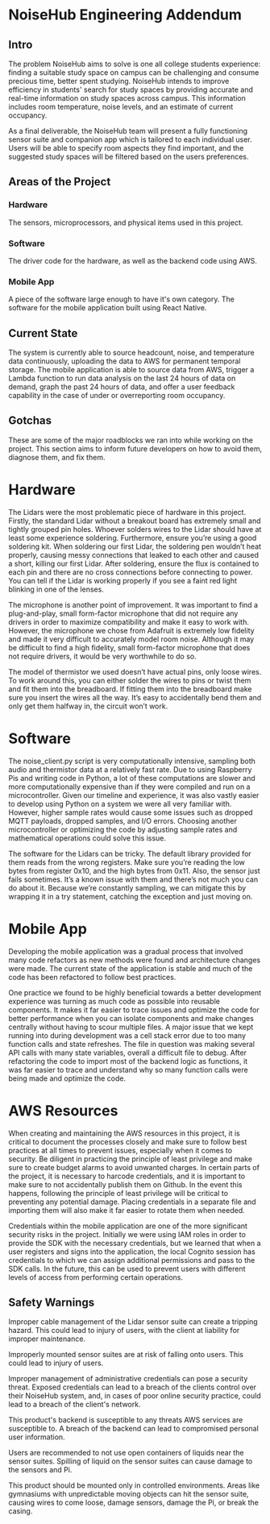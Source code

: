 # NoiseHub Engineering Addendum
## Intro
The problem NoiseHub aims to solve is one all college students experience: finding a suitable study space on campus can be challenging and consume precious time, better spent studying. NoiseHub intends to improve efficiency in students' search for study spaces by providing accurate and real-time information on study spaces across campus. This information includes room temperature, noise levels, and an estimate of current occupancy.

As a final deliverable, the NoiseHub team will present a fully functioning sensor suite and companion app which is tailored to each individual user. Users will be able to specify room aspects they find important, and the suggested study spaces will be filtered based on the users preferences.

<!-- NEW SECTION -->
## Areas of the Project
### Hardware
The sensors, microprocessors, and physical items used in this project.

### Software
The driver code for the hardware, as well as the backend code using AWS.

### Mobile App
A piece of the software large enough to have it's own category. The software for the mobile application built using React Native.

<!-- NEW SECTION -->
## Current State
The system is currently able to source headcount, noise, and temperature data continuously, uploading the data to AWS for permanent temporal storage. The mobile application is able to source data from AWS, trigger a Lambda function to run data analysis on the last 24 hours of data on demand, graph the past 24 hours of data, and offer a user feedback capability in the case of under or overreporting room occupancy. 

<!-- NEW SECTION -->
## Gotchas
These are some of the major roadblocks we ran into while working on the project. This section aims to inform future developers on how to avoid them, diagnose them, and fix them.

# Hardware
The Lidars were the most problematic piece of hardware in this project. Firstly, the standard Lidar without a breakout board has extremely small and tightly grouped pin holes. Whoever solders wires to the Lidar should have at least some experience soldering. Furthermore, ensure you’re using a good soldering kit. When soldering our first Lidar, the soldering pen wouldn’t heat properly, causing messy connections that leaked to each other and caused a short, killing our first Lidar. After soldering, ensure the flux is contained to each pin and there are no cross connections before connecting to power. You can tell if the Lidar is working properly if you see a faint red light blinking in one of the lenses. 

The microphone is another point of improvement. It was important to find a plug-and-play, small form-factor microphone that did not require any drivers in order to maximize compatibility and make it easy to work with. However, the microphone we chose from Adafruit is extremely low fidelity and made it very difficult to accurately model room noise. Although it may be difficult to find a high fidelity, small form-factor microphone that does not require drivers, it would be very worthwhile to do so. 

The model of thermistor we used doesn’t have actual pins, only loose wires. To work around this, you can either solder the wires to pins or twist them and fit them into the breadboard. If fitting them into the breadboard make sure you insert the wires all the way. It’s easy to accidentally bend them and only get them halfway in, the circuit won’t work. 

# Software
The noise_client.py script is very computationally intensive, sampling both audio and thermistor data at a relatively fast rate. Due to using Raspberry Pis and writing code in Python, a lot of these computations are slower and more computationally expensive than if they were compiled and run on a microcontroller. Given our timeline and experience, it was also vastly easier to develop using Python on a system we were all very familiar with. However, higher sample rates would cause some issues such as dropped MQTT payloads, dropped samples, and I/O errors. Choosing another microcontroller or optimizing the code by adjusting sample rates and mathematical operations could solve this issue. 

The software for the Lidars can be tricky. The default library provided for them reads from the wrong registers. Make sure you’re reading the low bytes from register 0x10, and the high bytes from 0x11. Also, the sensor just fails sometimes. It’s a known issue with them and there’s not much you can do about it. Because we’re constantly sampling, we can mitigate this by wrapping it in a try statement, catching the exception and just moving on. 

# Mobile App
Developing the mobile application was a gradual process that involved many code refactors as new methods were found and architecture changes were made. The current state of the application is stable and much of the code has been refactored to follow best practices. 

One practice we found to be highly beneficial towards a better development experience was turning as much code as possible into reusable components. It makes it far easier to trace issues and optimize the code for better performance when you can isolate components and make changes centrally without having to scour multiple files. A major issue that we kept running into during development was a cell stack error due to too many function calls and state refreshes. The file in question was making several API calls with many state variables, overall a difficult file to debug. After refactoring the code to import most of the backend logic as functions, it was far easier to trace and understand why so many function calls were being made and optimize the code.

# AWS Resources
When creating and maintaining the AWS resources in this project, it is critical to document the processes closely and make sure to follow best practices at all times to prevent issues, especially when it comes to security. Be diligent in practicing the principle of least privilege and make sure to create budget alarms to avoid unwanted charges.
In certain parts of the project, it is necessary to harcode credentials, and it is important to make sure to not accidentally publish them on Github. In the event this happens, following the principle of least privilege will be critical to preventing any potential damage. Placing credentials in a separate file and importing them will also make it far easier to rotate them when needed. 

Credentials within the mobile application are one of the more significant security risks in the project. Initially we were using IAM roles in order to provide the SDK with the necessary credentials, but we learned that when a user registers and signs into the application, the local Cognito session has credentials to which we can assign additional permissions and pass to the SDK calls. In the future, this can be used to prevent users with different levels of access from performing certain operations. 


<!-- NEW SECTION -->
## Safety Warnings

Improper cable management of the Lidar sensor suite can create a tripping hazard. This could lead to injury of users, with the client at liability for improper maintenance. 

Improperly mounted sensor suites are at risk of falling onto users. This could lead to injury of users. 

Improper management of administrative credentials can pose a security threat. Exposed credentials can lead to a breach of the clients control over their NoiseHub system, and, in cases of poor online security practice, could lead to a breach of the client's network.

This product's backend is susceptible to any threats AWS services are susceptible to. A breach of the backend can lead to compromised personal user information.

Users are recommended to not use open containers of liquids near the sensor suites. Spilling of liquid on the sensor suites can cause damage to the sensors and Pi.

This product should be mounted only in controlled environments. Areas like gymnasiums with unpredictable moving objects can hit the sensor suite, causing wires to come loose, damage sensors, damage the Pi, or break the casing.


